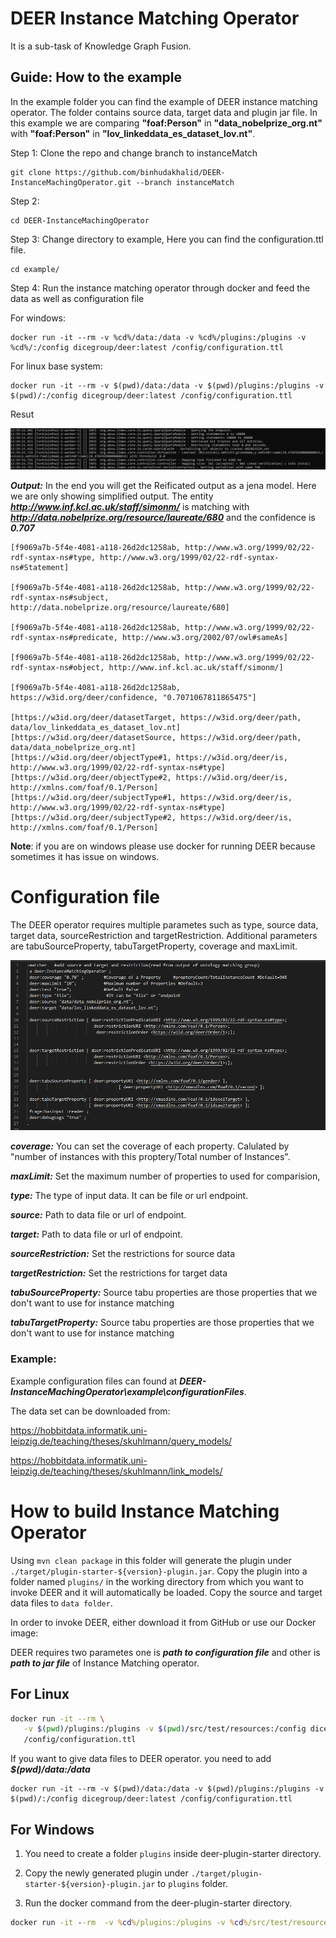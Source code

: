 # DEER Instance Matching Operator
It is a sub-task of Knowledge Graph Fusion.

## Guide: How to the example
In the example folder you can find the example of DEER instance matching operator. The folder contains source data, target data
and plugin jar file. In this example we are comparing **"foaf:Person"** in **"data_nobelprize_org.nt"** with **"foaf:Person"** in **"lov_linkeddata_es_dataset_lov.nt"**.

Step 1: Clone the repo and change branch to instanceMatch


    git clone https://github.com/binhudakhalid/DEER-InstanceMachingOperator.git --branch instanceMatch


Step 2: 
    
    cd DEER-InstanceMachingOperator

Step 3: Change directory to example, Here you can find the configuration.ttl file.
    
    cd example/

Step 4: Run the instance matching operator through docker and feed the data as well as configuration file

For windows:

    docker run -it --rm -v %cd%/data:/data -v %cd%/plugins:/plugins -v %cd%/:/config dicegroup/deer:latest /config/configuration.ttl

For linux base system:   

    docker run -it --rm -v $(pwd)/data:/data -v $(pwd)/plugins:/plugins -v $(pwd)/:/config dicegroup/deer:latest /config/configuration.ttl
  
Resut

![Alt text](/screenshot/exampl1.png?raw=true "Title")

***Output:*** In the end you will get the Reificated output as a jena model.
Here we are only showing simplified output. The entity ***http://www.inf.kcl.ac.uk/staff/simonm/*** is matching with ***http://data.nobelprize.org/resource/laureate/680*** and
the confidence is ***0.707***

    [f9069a7b-5f4e-4081-a118-26d2dc1258ab, http://www.w3.org/1999/02/22-rdf-syntax-ns#type, http://www.w3.org/1999/02/22-rdf-syntax-ns#Statement] 

    [f9069a7b-5f4e-4081-a118-26d2dc1258ab, http://www.w3.org/1999/02/22-rdf-syntax-ns#subject, http://data.nobelprize.org/resource/laureate/680]

    [f9069a7b-5f4e-4081-a118-26d2dc1258ab, http://www.w3.org/1999/02/22-rdf-syntax-ns#predicate, http://www.w3.org/2002/07/owl#sameAs] 

    [f9069a7b-5f4e-4081-a118-26d2dc1258ab, http://www.w3.org/1999/02/22-rdf-syntax-ns#object, http://www.inf.kcl.ac.uk/staff/simonm/] 

    [f9069a7b-5f4e-4081-a118-26d2dc1258ab, https://w3id.org/deer/confidence, "0.7071067811865475"] 
    
    [https://w3id.org/deer/datasetTarget, https://w3id.org/deer/path, data/lov_linkeddata_es_dataset_lov.nt]
    [https://w3id.org/deer/datasetSource, https://w3id.org/deer/path, data/data_nobelprize_org.nt]
    [https://w3id.org/deer/objectType#1, https://w3id.org/deer/is, http://www.w3.org/1999/02/22-rdf-syntax-ns#type] 
    [https://w3id.org/deer/objectType#2, https://w3id.org/deer/is, http://xmlns.com/foaf/0.1/Person] 
    [https://w3id.org/deer/subjectType#1, https://w3id.org/deer/is, http://www.w3.org/1999/02/22-rdf-syntax-ns#type]
    [https://w3id.org/deer/subjectType#2, https://w3id.org/deer/is, http://xmlns.com/foaf/0.1/Person] 

**Note**: if you are on windows please use docker for running DEER  because sometimes it has issue on windows.


# Configuration file

The DEER operator requires multiple parametes such as type, source data, target data, sourceRestriction and targetRestriction. Additional parameters are tabuSourceProperty, tabuTargetProperty, coverage and maxLimit.

![Alt text](/screenshot/configurationSample1.png?raw=true "Title")

***coverage:*** You can set the coverage of each property. Calulated by "number of instances with this proptery/Total number of Instances".

***maxLimit:*** Set the maximum number of properties to used for comparision,

***type:*** The type of input data. It can be file or url endpoint.

***source:*** Path to data file or url of endpoint.

***target:*** Path to data file or url of endpoint.

***sourceRestriction:*** Set the restrictions for source data 

***targetRestriction:*** Set the restrictions for target data 

***tabuSourceProperty:*** Source tabu properties are those properties that we don't want to use for instance matching

***tabuTargetProperty:*** Source tabu properties are those properties that we don't want to use for instance matching

### Example: 

Example configuration files can found at ***DEER-InstanceMachingOperator\example\configurationFiles***.

The data set can be downloaded from:

https://hobbitdata.informatik.uni-leipzig.de/teaching/theses/skuhlmann/query_models/

https://hobbitdata.informatik.uni-leipzig.de/teaching/theses/skuhlmann/link_models/

# How to build Instance Matching Operator

Using `mvn clean package` in this folder will generate the plugin under
`./target/plugin-starter-${version}-plugin.jar`.
Copy the plugin into a folder named `plugins/` in the working directory from which you
want to invoke DEER and it will automatically be loaded.
Copy the source and target data files to `data folder`.

In order to invoke DEER, either download it from GitHub or use our Docker image:

DEER requires two parametes one is ***path to configuration file*** and other is ***path to jar file*** of Instance Matching operator.

## For Linux

```bash
docker run -it --rm \
   -v $(pwd)/plugins:/plugins -v $(pwd)/src/test/resources:/config dicegroup/deer:latest \
   /config/configuration.ttl
```

If you want to give data files to DEER operator. you need to add ***$(pwd)/data:/data***
```
docker run -it --rm -v $(pwd)/data:/data -v $(pwd)/plugins:/plugins -v $(pwd)/:/config dicegroup/deer:latest /config/configuration.ttl

```

## For Windows

1. You need to create a folder `plugins` inside deer-plugin-starter directory.

2. Copy the newly generated plugin under `./target/plugin-starter-${version}-plugin.jar` to `plugins` folder.

3. Run the docker command from the deer-plugin-starter directory.


```cmd
docker run -it --rm  -v %cd%/plugins:/plugins -v %cd%/src/test/resources:/config dicegroup/deer:latest /config/configuration.ttl
```


